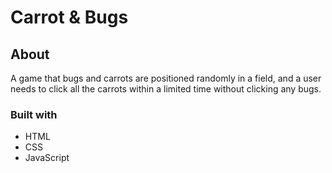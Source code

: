 # Carrot & Bugs 

## About
A game that bugs and carrots are positioned randomly in a field, and a user needs to click all the carrots within a limited time without clicking any bugs.

### Built with 

*   HTML
*   CSS
*   JavaScript
